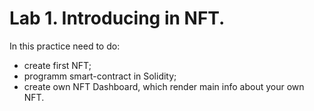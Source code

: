 # Lab 1. Introducing in NFT.
In this practice need to do:
- create first NFT;
- programm smart-contract in Solidity;
- create own NFT Dashboard, which render main info about your own NFT.
